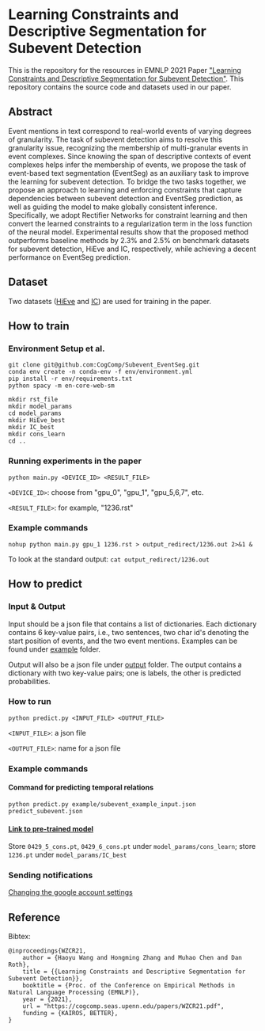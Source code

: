 # Learning Constraints and Descriptive Segmentation for Subevent Detection

This is the repository for the resources in EMNLP 2021 Paper ["Learning Constraints and Descriptive Segmentation for Subevent Detection"](https://arxiv.org/pdf/2109.06316.pdf). This repository contains the source code and datasets used in our paper.

## Abstract

Event mentions in text correspond to real-world events of varying degrees of granularity. The task of subevent detection aims to resolve this granularity issue, recognizing the membership of multi-granular events in event complexes. Since knowing the span of descriptive contexts of event complexes helps infer the membership of events, we propose the task of event-based text segmentation (EventSeg) as an auxiliary task to improve the learning for subevent detection. To bridge the two tasks together, we propose an approach to learning and enforcing constraints that capture dependencies between subevent detection and EventSeg prediction, as well as guiding the model to make globally consistent inference. Specifically, we adopt Rectifier Networks for constraint learning and then convert the learned constraints to a regularization term in the loss function of the neural model. Experimental results show that the proposed method outperforms baseline methods by 2.3% and 2.5% on benchmark datasets for subevent detection, HiEve and IC, respectively, while achieving a decent performance on EventSeg prediction. 

## Dataset

Two datasets ([HiEve](https://github.com/CogComp/Subevent_EventSeg/tree/main/hievents_v2) and [IC](https://github.com/CogComp/Subevent_EventSeg/tree/main/IC)) are used for training in the paper. 

## How to train
### Environment Setup et al.
```
git clone git@github.com:CogComp/Subevent_EventSeg.git
conda env create -n conda-env -f env/environment.yml
pip install -r env/requirements.txt
python spacy -m en-core-web-sm

mkdir rst_file
mkdir model_params
cd model_params
mkdir HiEve_best
mkdir IC_best
mkdir cons_learn
cd ..
```
### Running experiments in the paper
`python main.py <DEVICE_ID> <RESULT_FILE>`

`<DEVICE_ID>`: choose from "gpu_0", "gpu_1", "gpu_5,6,7", etc.

`<RESULT_FILE>`: for example, "1236.rst"

### Example commands 
`nohup python main.py gpu_1 1236.rst > output_redirect/1236.out 2>&1 &`

To look at the standard output: `cat output_redirect/1236.out`

## How to predict

### Input & Output

Input should be a json file that contains a list of dictionaries. Each dictionary contains 6 key-value pairs, i.e., two sentences, two char id's denoting the start position of events, and the two event mentions. Examples can be found under [example](https://github.com/CogComp/Subevent_EventSeg/tree/main/example) folder.

Output will also be a json file under [output](https://github.com/CogComp/Subevent_EventSeg/tree/main/output) folder. The output contains a dictionary with two key-value pairs; one is labels, the other is predicted probabilities.

### How to run 
`python predict.py <INPUT_FILE> <OUTPUT_FILE>`

`<INPUT_FILE>`: a json file

`<OUTPUT_FILE>`: name for a json file

### Example commands
#### Command for predicting temporal relations
`python predict.py example/subevent_example_input.json predict_subevent.json`

#### [Link to pre-trained model](https://drive.google.com/drive/folders/1T_lOE75mzK86NzEhWDxC9rHKEdVc1_KB?usp=sharing)

Store `0429_5_cons.pt`, `0429_6_cons.pt` under `model_params/cons_learn`; store `1236.pt` under `model_params/IC_best`

### Sending notifications
[Changing the google account settings](https://www.google.com/settings/security/lesssecureapps)
## Reference
Bibtex:
```
@inproceedings{WZCR21,
    author = {Haoyu Wang and Hongming Zhang and Muhao Chen and Dan Roth},
    title = {{Learning Constraints and Descriptive Segmentation for Subevent Detection}},
    booktitle = {Proc. of the Conference on Empirical Methods in Natural Language Processing (EMNLP)},
    year = {2021},
    url = "https://cogcomp.seas.upenn.edu/papers/WZCR21.pdf",
    funding = {KAIROS, BETTER},
}
```
